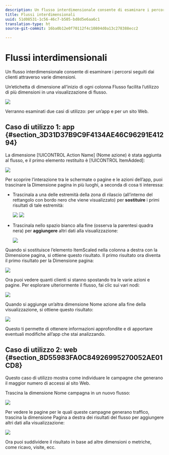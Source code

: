 ```yaml
---
description: Un flusso interdimensionale consente di esaminare i percorsi seguiti dai clienti attraverso varie dimensioni.
title: Flussi interdimensionali
uuid: 51d08531-1c56-46c7-b505-bd8d5e6aa6c1
translation-type: ht
source-git-commit: 16ba0b12e0f70112f4c10804d0a13c278388ecc2

---
```



# Flussi interdimensionali

Un flusso interdimensionale consente di esaminare i percorsi seguiti dai clienti attraverso varie dimensioni.

Un’etichetta di dimensione all’inizio di ogni colonna Flusso facilita l’utilizzo di più dimensioni in una visualizzazione di flusso.

![](assets/flow.png)

Verranno esaminati due casi di utilizzo: per un’app e per un sito Web.

## Caso di utilizzo 1: app {#section_3D31D37B9C9F4134AE46C96291E41294}

La dimensione [!UICONTROL Action Name] (Nome azione) è stata aggiunta al flusso, e il primo elemento restituito è [!UICONTROL ItemAdded]:

![](assets/multi-dimensional-flow.png)

Per scoprire l’interazione tra le schermate o pagine e le azioni dell’app, puoi trascinare la Dimensione pagina in più luoghi, a seconda di cosa ti interessa:

* Trascinala a una delle estremità della zona di rilascio (all’interno del rettangolo con bordo nero che viene visualizzato) per **sostituire** i primi risultati di tale estremità:

   ![](assets/multi-dimensional-flow2.png) ![](assets/multi-dimensional-flow3.png)

* Trascinala nello spazio bianco alla fine (osserva la parentesi quadra nera) per **aggiungere** altri dati alla visualizzazione:

   ![](assets/multi-dimensional-flow4.png)

Quando si sostituisce l’elemento ItemScaled nella colonna a destra con la Dimensione pagina, si ottiene questo risultato. Il primo risultato ora diventa il primo risultato per la Dimensione pagina:

![](assets/multi-dimensional-flow5.png)

Ora puoi vedere quanti clienti si stanno spostando tra le varie azioni e pagine. Per esplorare ulteriormente il flusso, fai clic sui vari nodi:

![](assets/multi-dimensional-flow6.png)

Quando si aggiunge un’altra dimensione Nome azione alla fine della visualizzazione, si ottiene questo risultato:

![](assets/multi-dimensional-flow7.png)

Questo ti permette di ottenere informazioni approfondite e di apportare eventuali modifiche all’app che stai analizzando.

## Caso di utilizzo 2: web {#section_8D55983FA0C84926995270052AE01CD8}

Questo caso di utilizzo mostra come individuare le campagne che generano il maggior numero di accessi al sito Web.

Trascina la dimensione Nome campagna in un nuovo flusso:

![](assets/multi-dimensional-flow8.png)

Per vedere le pagine per le quali queste campagne generano traffico, trascina la dimensione Pagina a destra dei risultati del flusso per aggiungere altri dati alla visualizzazione:

![](assets/multi-dimensional-flow9.png)

Ora puoi suddividere il risultato in base ad altre dimensioni o metriche, come ricavo, visite, ecc.
